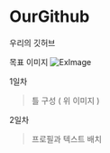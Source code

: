 # OurGithub
우리의 깃허브

목표 이미지
![ExImage](https://user-images.githubusercontent.com/83905675/187070228-4adf009e-a322-4ef5-a936-7bac3f3b6504.png)

1일차
> 틀 구성 ( 위 이미지 )

2일차
> 프로필과 텍스트 배치